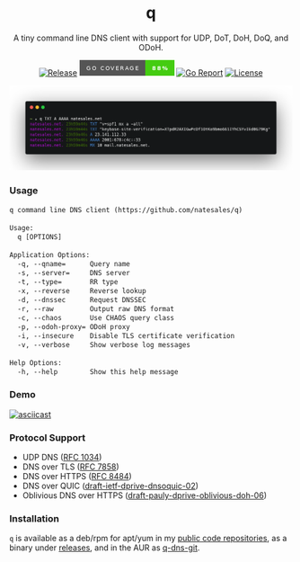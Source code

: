 <div align="center">
<h1>q</h1>

A tiny command line DNS client with support for UDP, DoT, DoH, DoQ, and ODoH.

[![Release](https://img.shields.io/github/v/release/natesales/q?style=for-the-badge)](https://github.com/natesales/q/releases)
![Coverage](coverage_badge.png)
[![Go Report](https://goreportcard.com/badge/github.com/natesales/q?style=for-the-badge)](https://goreportcard.com/report/github.com/natesales/q)
[![License](https://img.shields.io/github/license/natesales/q?style=for-the-badge)](https://raw.githubusercontent.com/natesales/q/main/LICENSE)

![q screenshot](screenshot.png)
</div>

### Usage
```
q command line DNS client (https://github.com/natesales/q)

Usage:
  q [OPTIONS]

Application Options:
  -q, --qname=      Query name
  -s, --server=     DNS server
  -t, --type=       RR type
  -x, --reverse     Reverse lookup
  -d, --dnssec      Request DNSSEC
  -r, --raw         Output raw DNS format
  -c, --chaos       Use CHAOS query class
  -p, --odoh-proxy= ODoH proxy
  -i, --insecure    Disable TLS certificate verification
  -v, --verbose     Show verbose log messages

Help Options:
  -h, --help        Show this help message
```

### Demo

[![asciicast](https://asciinema.org/a/XdWPPvZgx4hEBFwGnGwL13bsZ.svg)](https://asciinema.org/a/XdWPPvZgx4hEBFwGnGwL13bsZ)

### Protocol Support
- UDP DNS ([RFC 1034](https://tools.ietf.org/html/rfc1034))
- DNS over TLS ([RFC 7858](https://tools.ietf.org/html/rfc7858))
- DNS over HTTPS ([RFC 8484](https://tools.ietf.org/html/rfc8484))
- DNS over QUIC ([draft-ietf-dprive-dnsoquic-02](https://tools.ietf.org/html/draft-ietf-dprive-dnsoquic-02))
- Oblivious DNS over HTTPS ([draft-pauly-dprive-oblivious-doh-06](https://tools.ietf.org/html/draft-pauly-dprive-oblivious-doh-06))

### Installation
`q` is available as a deb/rpm for apt/yum in my [public code repositories](https://github.com/natesales/repo), as a binary under [releases](https://github.com/natesales/q/releases), and in the AUR as [q-dns-git](https://aur.archlinux.org/packages/q-dns-git/).
